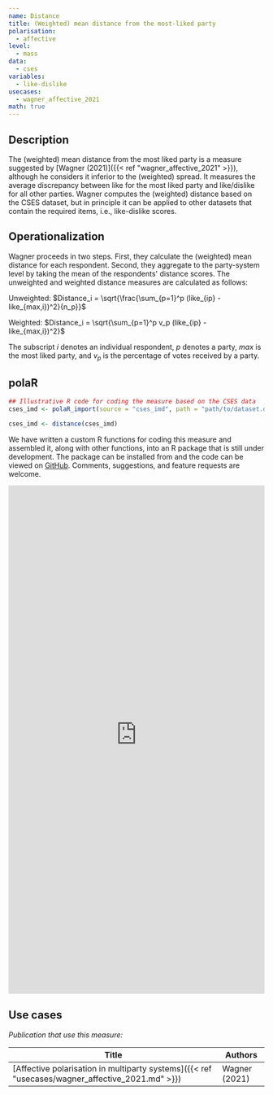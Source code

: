```yaml
---
name: Distance
title: (Weighted) mean distance from the most-liked party
polarisation:
  - affective
level:
  - mass
data:
  - cses
variables:
  - like-dislike
usecases:
  - wagner_affective_2021
math: true
---
```

## Description
The (weighted) mean distance from the most liked party is a measure suggested by [Wagner (2021)]({{< ref "wagner_affective_2021" >}}), although he considers it inferior to the (weighted) spread. It measures the average discrepancy between like for the most liked party and like/dislike for all other parties. Wagner computes the (weighted) distance based on the CSES dataset, but in principle it can be applied to other datasets that contain the required items, i.e., like-dislike scores.
​
## Operationalization
Wagner proceeds in two steps. First, they calculate the (weighted) mean distance for each respondent. Second, they aggregate to the party-system level by taking the mean of the respondents' distance scores. The unweighted and weighted distance measures are calculated as follows:

Unweighted: $Distance_i = \sqrt{\frac{\sum_{p=1}^p (like_{ip} - like_{max,i})^2}{n_p}}$

Weighted: $Distance_i = \sqrt{\sum_{p=1}^p v_p (like_{ip} - like_{max,i})^2}$

The subscript $i$ denotes an individual respondent, $p$ denotes a party, $max$ is the most liked party, and $v_p$ is the percentage of votes received by a party.
​
## polaR
```r
## Illustrative R code for coding the measure based on the CSES data
cses_imd <- polaR_import(source = "cses_imd", path = "path/to/dataset.dta")

cses_imd <- distance(cses_imd)
```
We have written a custom R functions for coding this measure and assembled it, along with other functions, into an R package that is still under development. The package can be installed from and the code can be viewed on [GitHub](https://github.com/felixgruenewald/polref). Comments, suggestions, and feature requests are welcome.
​
<iframe src="https://felixgruenewald.shinyapps.io/polarapp/?dataset=cses&measure=distance,distance_wgt"
    frameborder="0"
    scrolling="yes" 
    style="overflow:hidden;width:100%" 
    height="1000" 
    width="100%"></iframe>

## Use cases
_Publication that use this measure:_

| Title                                                                               | Authors       |
| ----------------------------------------------------------------------------------- | ------------- |
| [Affective polarisation in multiparty systems]({{< ref "usecases/wagner_affective_2021.md" >}}) | Wagner (2021) |

